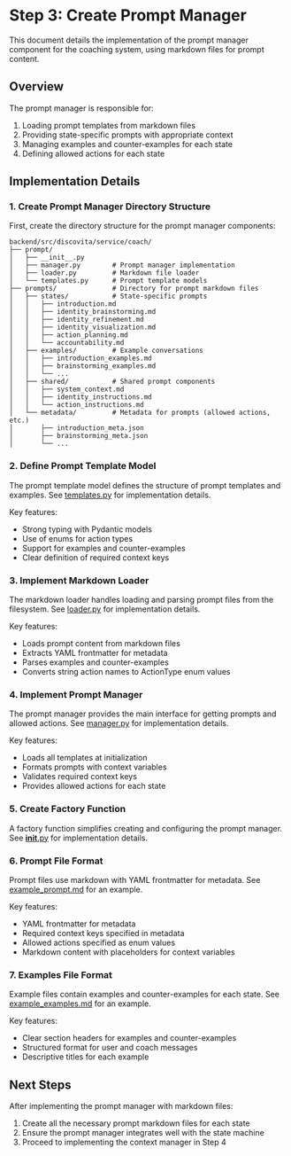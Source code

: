 # Step 3: Create Prompt Manager

This document details the implementation of the prompt manager component for the coaching system, using markdown files for prompt content.

## Overview

The prompt manager is responsible for:

1. Loading prompt templates from markdown files
2. Providing state-specific prompts with appropriate context
3. Managing examples and counter-examples for each state
4. Defining allowed actions for each state

## Implementation Details

### 1. Create Prompt Manager Directory Structure

First, create the directory structure for the prompt manager components:

```
backend/src/discovita/service/coach/
├── prompt/
│   ├── __init__.py
│   ├── manager.py        # Prompt manager implementation
│   ├── loader.py         # Markdown file loader
│   └── templates.py      # Prompt template models
├── prompts/              # Directory for prompt markdown files
│   ├── states/           # State-specific prompts
│   │   ├── introduction.md
│   │   ├── identity_brainstorming.md
│   │   ├── identity_refinement.md
│   │   ├── identity_visualization.md
│   │   ├── action_planning.md
│   │   └── accountability.md
│   ├── examples/         # Example conversations
│   │   ├── introduction_examples.md
│   │   ├── brainstorming_examples.md
│   │   └── ...
│   ├── shared/           # Shared prompt components
│   │   ├── system_context.md
│   │   ├── identity_instructions.md
│   │   └── action_instructions.md
│   └── metadata/         # Metadata for prompts (allowed actions, etc.)
│       ├── introduction_meta.json
│       ├── brainstorming_meta.json
│       └── ...
```

### 2. Define Prompt Template Model

The prompt template model defines the structure of prompt templates and examples. See [templates.py](./03_prompt_manager/code/templates.py) for implementation details.

Key features:
- Strong typing with Pydantic models
- Use of enums for action types
- Support for examples and counter-examples
- Clear definition of required context keys

### 3. Implement Markdown Loader

The markdown loader handles loading and parsing prompt files from the filesystem. See [loader.py](./03_prompt_manager/code/loader.py) for implementation details.

Key features:
- Loads prompt content from markdown files
- Extracts YAML frontmatter for metadata
- Parses examples and counter-examples
- Converts string action names to ActionType enum values

### 4. Implement Prompt Manager

The prompt manager provides the main interface for getting prompts and allowed actions. See [manager.py](./03_prompt_manager/code/manager.py) for implementation details.

Key features:
- Loads all templates at initialization
- Formats prompts with context variables
- Validates required context keys
- Provides allowed actions for each state

### 5. Create Factory Function

A factory function simplifies creating and configuring the prompt manager. See [__init__.py](./03_prompt_manager/code/__init__.py) for implementation details.

### 6. Prompt File Format

Prompt files use markdown with YAML frontmatter for metadata. See [example_prompt.md](./03_prompt_manager/code/example_prompt.md) for an example.

Key features:
- YAML frontmatter for metadata
- Required context keys specified in metadata
- Allowed actions specified as enum values
- Markdown content with placeholders for context variables

### 7. Examples File Format

Example files contain examples and counter-examples for each state. See [example_examples.md](./03_prompt_manager/code/example_examples.md) for an example.

Key features:
- Clear section headers for examples and counter-examples
- Structured format for user and coach messages
- Descriptive titles for each example

## Next Steps

After implementing the prompt manager with markdown files:

1. Create all the necessary prompt markdown files for each state
2. Ensure the prompt manager integrates well with the state machine
3. Proceed to implementing the context manager in Step 4
